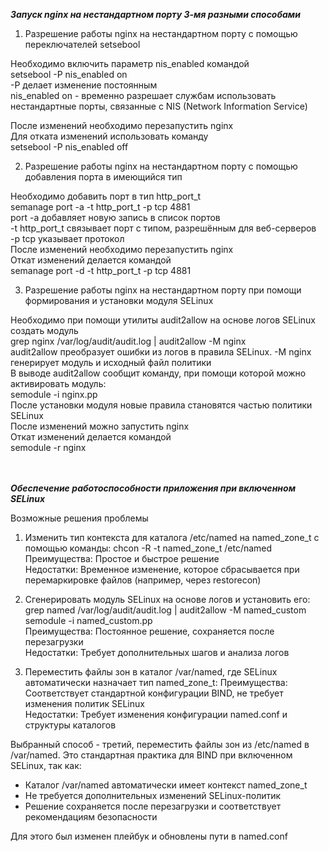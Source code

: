 ***Запуск nginx на нестандартном порту 3-мя разными способами***

1. Разрешение работы nginx на нестандартном порту с помощью переключателей setsebool 

Необходимо включить параметр nis_enabled командой \
setsebool -P nis_enabled on \
-P делает изменение постоянным \
nis_enabled on - временно разрешает службам использовать нестандартные порты, связанные с NIS (Network Information Service) 

После изменений необходимо перезапустить nginx \
Для отката изменений использовать команду \
setsebool -P nis_enabled off 

2. Разрешение работы nginx на нестандартном порту с помощью добавления порта в имеющийся тип

Необходимо добавить порт в тип http_port_t \
semanage port -a -t http_port_t -p tcp 4881 \
port -a добавляет новую запись в список портов \
-t http_port_t связывает порт с типом, разрешённым для веб-серверов \
-p tcp указывает протокол \
После изменений необходимо перезапустить nginx \
Откат изменений делается командой  \
semanage port -d -t http_port_t -p tcp 4881 

3. Разрешение работы nginx на нестандартном порту при помощи формирования и установки модуля SELinux

Необходимо при помощи утилиты audit2allow на основе логов SELinux создать модуль \
grep nginx /var/log/audit/audit.log | audit2allow -M nginx \
audit2allow преобразует ошибки из логов в правила SELinux. -M nginx генерирует модуль и исходный файл политики \
В выводе audit2allow сообщит команду, при помощи которой можно активировать модуль: \
semodule -i nginx.pp \
После установки модуля новые правила становятся частью политики SELinux \
После изменений можно запустить nginx \
Откат изменений делается командой \
semodule -r nginx 

\
\
***Обеспечение работоспособности приложения при включенном SELinux***

Возможные решения проблемы
1. Изменить тип контекста для каталога /etc/named на named_zone_t с помощью команды:
chcon -R -t named_zone_t /etc/named\
Преимущества: Простое и быстрое решение\
Недостатки: Временное изменение, которое сбрасывается при перемаркировке файлов (например, через restorecon)

2. Сгенерировать модуль SELinux на основе логов и установить его:
grep named /var/log/audit/audit.log | audit2allow -M named_custom\
semodule -i named_custom.pp\
Преимущества: Постоянное решение, сохраняется после перезагрузки\
Недостатки: Требует дополнительных шагов и анализа логов

3. Переместить файлы зон в каталог /var/named, где SELinux автоматически назначает тип named_zone_t:
Преимущества: Соответствует стандартной конфигурации BIND, не требует изменения политик SELinux\
Недостатки: Требует изменения конфигурации named.conf и структуры каталогов

Выбранный способ - третий, переместить файлы зон из /etc/named в /var/named. Это стандартная практика для BIND при включенном SELinux, так как:
- Каталог /var/named автоматически имеет контекст named_zone_t
- Не требуется дополнительных изменений SELinux-политик
- Решение сохраняется после перезагрузки и соответствует рекомендациям безопасности

Для этого был изменен плейбук и обновлены пути в named.conf
